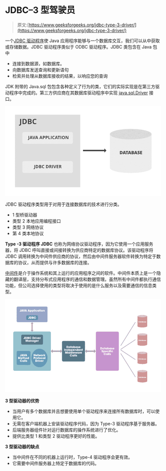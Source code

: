 # JDBC–3 型驾驶员

> 原文:[https://www.geeksforgeeks.org/jdbc-type-3-driver/](https://www.geeksforgeeks.org/jdbc-type-3-driver/)

一个[JDBC 驱动程序](https://www.geeksforgeeks.org/jdbc-drivers/)使 Java 应用程序能够与一个数据库交互，我们可以从中获取或存储数据。JDBC 驱动程序类似于 ODBC 驱动程序。JDBC 类包含在 Java 包中

*   连接到数据源，如数据库。
*   向数据库发送查询和更新语句
*   检索并处理从数据库接收的结果，以响应您的查询

JDK 附带的 Java.sql 包包含各种定义了行为的类，它们的实际实现是在第三方驱动程序中完成的。第三方供应商在其数据库驱动程序中实现 [java.sql.Driver](https://www.geeksforgeeks.org/performing-database-operations-java-sql-create-insert-update-delete-select/) 接口。

![](img/b956dd78c5b157362027a97bb4bea6d0.png)

JDBC 驱动程序类型用于对用于连接数据库的技术进行分类。

*   1 型桥驱动器
*   类型 2 本地应用编程接口
*   类型 3 网络协议
*   第 4 类本地协议

**Type -3 驱动程序 JDBC** 也称为网络协议驱动程序，因为它使用一个应用服务器，将 JDBC 呼叫直接或间接转换为供应商特定的数据库协议。该驱动程序将 JDBC 调用转换为中间件供应商的协议，然后由中间件服务器软件转换为特定于数据库的协议，从而提供与许多数据库的连接。

[中间件](https://www.geeksforgeeks.org/body-parser-middleware-in-node-js/)是介于操作系统和其上运行的应用程序之间的软件。中间件本质上是一个隐藏的翻译层，支持分布式应用程序的通信和数据管理。虽然所有中间件都执行通信功能，但公司选择使用的类型将取决于使用的是什么服务以及需要通信的信息类型。

![](img/e05074e9a2329313079fe3524fa8e832.png)

**3 型驱动器的优势**

*   当用户有多个数据库并且想要使用单个驱动程序来连接所有数据库时，可以使用它。
*   无需在客户端机器上安装驱动程序代码，因为 Type-3 驱动程序基于服务器。
*   后端服务器组件针对运行数据库的操作系统进行了优化。
*   提供比类型 1 和类型 2 驱动程序更好的性能。

**3 型驱动器的缺点**

*   当中间件在不同的机器上运行时，Type-4 驱动程序会更有效。
*   它需要中间件服务器上特定于数据库的代码。